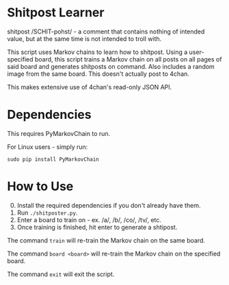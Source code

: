 # Shitpost Learner

shitpost /SCHIT-pohst/ - a comment that contains nothing of intended value, but at the
same time is not intended to troll with.

This script uses Markov chains to learn how to shitpost. Using a user-specified board,
this script trains a Markov chain on all posts on all pages of said board and generates
shitposts on command. Also includes a random image from the same board. This doesn't actually
post to 4chan.

This makes extensive use of 4chan's read-only JSON API.

# Dependencies

This requires PyMarkovChain to run.

For Linux users - simply run:

`sudo pip install PyMarkovChain`

# How to Use

0. Install the required dependencies if you don't already have them.
1. Run `./shitposter.py`.
2. Enter a board to train on - ex. /a/, /b/, /co/, /tv/, etc.
3. Once training is finished, hit enter to generate a shtipost.

The command `train` will re-train the Markov chain on the same board.

The command `board <board>` will re-train the Markov chain on the specified board.

The command `exit` will exit the script.
